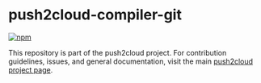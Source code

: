 # push2cloud-compiler-git

[![npm](https://img.shields.io/npm/v/push2cloud-compiler-git.svg)](https://npmjs.org/package/push2cloud-compiler-git)

This repository is part of the push2cloud project. For contribution guidelines, issues, and general documentation, visit the main [push2cloud project page](https://github.com/push2cloud/push2cloud).
